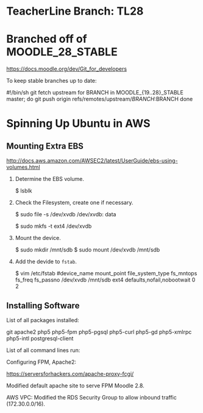 # TeacherLine Branch: TL28
# Branched off of MOODLE_28_STABLE


https://docs.moodle.org/dev/Git_for_developers

To keep stable branches up to date:

#!/bin/sh
git fetch upstream
for BRANCH in MOODLE_{19..28}_STABLE master; do
    git push origin refs/remotes/upstream/$BRANCH:$BRANCH
done



# Spinning Up Ubuntu in AWS

## Mounting Extra EBS

http://docs.aws.amazon.com/AWSEC2/latest/UserGuide/ebs-using-volumes.html

1. Determine the EBS volume.

    $ lsblk


2. Check the Filesystem, create one if necessary.

    $ sudo file -s /dev/xvdb
    /dev/xvdb: data

    $ sudo mkfs -t ext4 /dev/xvdb


3. Mount the device.

    $ sudo mkdir /mnt/sdb
    $ sudo mount /dev/xvdb /mnt/sdb


4. Add the devide to `fstab`.

    $ vim /etc/fstab
    #device_name  mount_point  file_system_type  fs_mntops  fs_freq  fs_passno
    /dev/xvdb  /mnt/sdb  ext4  defaults,nofail,nobootwait  0  2



## Installing Software

List of all packages installed:

git
apache2
php5
php5-fpm
php5-pgsql
php5-curl
php5-gd
php5-xmlrpc
php5-intl
postgresql-client



List of all command lines run:


Configuring FPM, Apache2:

https://serversforhackers.com/apache-proxy-fcgi/

Modified default apache site to serve FPM Moodle 2.8.


AWS VPC: Modified the RDS Security Group to allow inbound traffic
(172.30.0.0/16).
